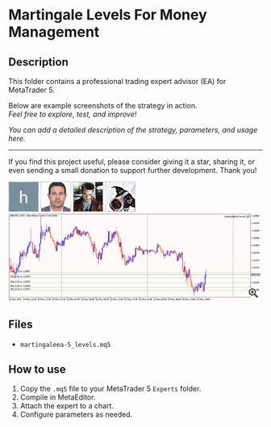# Martingale Levels For Money Management

## Description
This folder contains a professional trading expert advisor (EA) for MetaTrader 5.

Below are example screenshots of the strategy in action.  
*Feel free to explore, test, and improve!*

*You can add a detailed description of the strategy, parameters, and usage here.*

---

If you find this project useful, please consider giving it a star, sharing it, or even sending a small donation to support further development. Thank you!

![Screenshot](5B3AAC6C-5857.png)
![Screenshot](5E49803C-2E23.jpg)
![Screenshot](631493f7-39d7.jpg)
![Screenshot](64a420bd-c56a.jpg)
![Screenshot](GBPUSDM15__3.png)

## Files
- `martingaleea-5_levels.mq5`

## How to use
1. Copy the `.mq5` file to your MetaTrader 5 `Experts` folder.
2. Compile in MetaEditor.
3. Attach the expert to a chart.
4. Configure parameters as needed.

